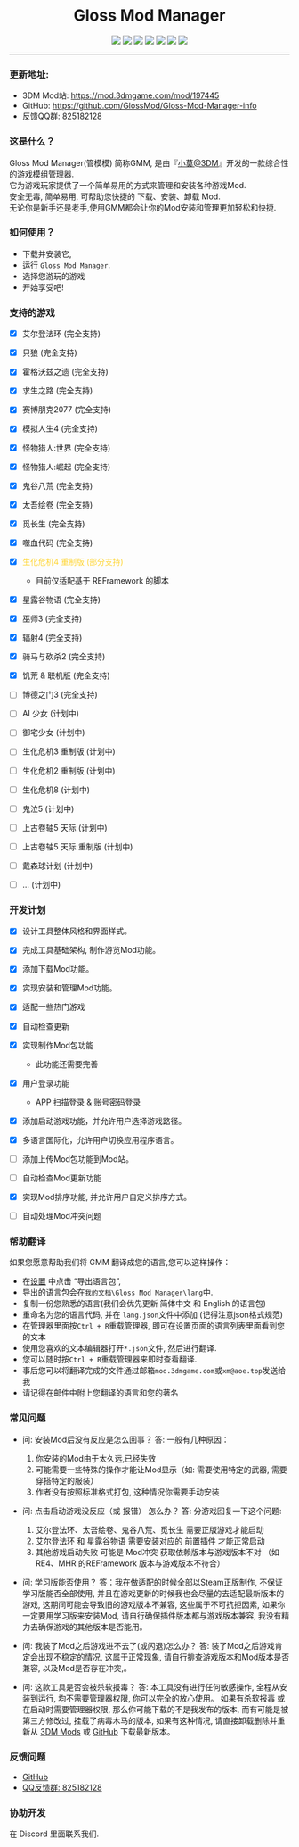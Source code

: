 # <center>Gloss Mod Manager </center>

<center> 

![][license] ![][author] ![][Vite] ![][Electron] ![][vue] ![][version]  [![][GitHub]](https://github.com/GlossMod/Gloss-Mod-Manager-info)
</center> 

---- 

### 更新地址:

- 3DM Mod站: https://mod.3dmgame.com/mod/197445
- GitHub: https://github.com/GlossMod/Gloss-Mod-Manager-info
- 反馈QQ群: [825182128](http://qm.qq.com/cgi-bin/qm/qr?_wv=1027&k=PHA9FOcayzFlxe0iU8QPWcHOy_NbBOdW&authKey=fgJvklKDg%2FeWXpG6rNDsPON7ls2omDWGJNZGGRT06QEcEDVjL%2BRLNLB7QFFPvBDL&noverify=0&group_code=825182128)

### 这是什么？
Gloss Mod Manager(管模模) 简称GMM, 是由『[小莫@3DM](https://mod.3dmgame.com/u/9688990/Home)』开发的一款综合性的游戏模组管理器.  
它为游戏玩家提供了一个简单易用的方式来管理和安装各种游戏Mod.  
安全无毒, 简单易用, 可帮助您快捷的 下载、安装、卸载 Mod.  
无论你是新手还是老手,使用GMM都会让你的Mod安装和管理更加轻松和快捷.  

### 如何使用？
- 下载并安装它,
- 运行 `Gloss Mod Manager`.
- 选择您游玩的游戏
- 开始享受吧!

### 支持的游戏
- [x] 艾尔登法环 (完全支持)
- [x] 只狼 (完全支持)
- [x] 霍格沃兹之遗 (完全支持)
- [x] 求生之路 (完全支持)
- [x] 赛博朋克2077 (完全支持)
- [x] 模拟人生4 (完全支持) 
- [x] 怪物猎人:世界 (完全支持)
- [x] 怪物猎人:崛起 (完全支持)
- [x] 鬼谷八荒 (完全支持)
- [x] 太吾绘卷 (完全支持)
- [x] 觅长生 (完全支持)
- [x] 噬血代码 (完全支持)
- [x] <span style="color: #ffd533;">生化危机4 重制版 (部分支持)</span>
    - 目前仅适配基于 REFramework 的脚本
- [x] 星露谷物语 (完全支持)
- [x] 巫师3 (完全支持)
- [x] 辐射4 (完全支持)
- [x] 骑马与砍杀2 (完全支持)
- [x] 饥荒 & 联机版 (完全支持)
- [ ] 博德之门3 (完全支持)
- [ ] AI 少女 (计划中)
- [ ] 御宅少女 (计划中)
- [ ] 生化危机3 重制版 (计划中)
- [ ] 生化危机2 重制版 (计划中)
- [ ] 生化危机8 (计划中)
- [ ] 鬼泣5 (计划中)
- [ ] 上古卷轴5 天际 (计划中)
- [ ] 上古卷轴5 天际 重制版 (计划中)
- [ ] 戴森球计划 (计划中)
- [ ] ... (计划中)



### 开发计划
- [x] 设计工具整体风格和界面样式。
- [x] 完成工具基础架构, 制作游览Mod功能。
- [x] 添加下载Mod功能。
- [x] 实现安装和管理Mod功能。
- [x] 适配一些热门游戏
- [x] 自动检查更新
- [x] 实现制作Mod包功能
    - 此功能还需要完善
- [x] 用户登录功能
    - APP 扫描登录 & 账号密码登录
- [x] 添加启动游戏功能，并允许用户选择游戏路径。
- [x] 多语言国际化，允许用户切换应用程序语言。
- [ ] 添加上传Mod包功能到Mod站。
- [ ] 自动检查Mod更新功能
- [x] 实现Mod排序功能, 并允许用户自定义排序方式。
- [ ] 自动处理Mod冲突问题


### 帮助翻译
如果您愿意帮助我们将 GMM 翻译成您的语言,您可以这样操作：

- 在[设置](#/Settings) 中点击 “导出语言包”, 
- 导出的语言包会在`我的文档\Gloss Mod Manager\lang`中.
- 复制一份您熟悉的语言(我们会优先更新 简体中文 和 English 的语言包)
- 重命名为您的语言代码, 并在 `lang.json`文件中添加 (记得注意json格式规范)
- 在管理器里面按`Ctrl + R`重载管理器, 即可在设置页面的语言列表里面看到您的文本
- 使用您喜欢的文本编辑器打开`*.json`文件, 然后进行翻译.
- 您可以随时按`Ctrl + R`重载管理器来即时查看翻译.
- 事后您可以将翻译完成的文件通过邮箱`mod.3dmgame.com`或`xm@aoe.top`发送给我
- 请记得在邮件中附上您翻译的语言和您的著名

### 常见问题
- 问: 安装Mod后没有反应是怎么回事？
  答: 一般有几种原因：
  1. 你安装的Mod由于太久远,已经失效
  2. 可能需要一些特殊的操作才能让Mod显示（如: 需要使用特定的武器, 需要穿搭特定的服装）
  3. 作者没有按照标准格式打包, 这种情况你需要手动安装
 
- 问: 点击启动游戏没反应（或 报错） 怎么办？
  答: 分游戏回复一下这个问题:
  1. 艾尔登法环、太吾绘卷、鬼谷八荒、觅长生 需要正版游戏才能启动
  2. 艾尔登法环 和 星露谷物语 需要安装对应的 前置插件 才能正常启动
  3. 其他游戏启动失败 可能是 Mod冲突 获取依赖版本与游戏版本不对 （如 RE4、MHR 的REFramework 版本与游戏版本不符合）
 
- 问: 学习版能否使用？
  答：我在做适配的时候全部以Steam正版制作, 不保证学习版能否全部使用, 并且在游戏更新的时候我也会尽量的去适配最新版本的游戏, 这期间可能会导致旧的游戏版本不兼容, 这些属于不可抗拒因素, 如果你一定要用学习版来安装Mod, 请自行确保插件版本都与游戏版本兼容, 我没有精力去确保游戏的其他版本是否能用。

- 问: 我装了Mod之后游戏进不去了(或闪退)怎么办？
  答: 装了Mod之后游戏肯定会出现不稳定的情况, 这属于正常现象, 请自行排查游戏版本和Mod版本是否兼容, 以及Mod是否存在冲突,。

- 问: 这款工具是否会被杀软报毒？
  答:
  本工具没有进行任何敏感操作, 全程从安装到运行, 均不需要管理器权限, 你可以完全的放心使用。
  如果有杀软报毒 或在启动时需要管理器权限, 那么你可能下载的不是我发布的版本, 而有可能是被第三方修改过, 挂载了病毒木马的版本, 如果有这种情况, 请直接卸载删除并重新从 [3DM Mods](https://mod.3dmgame.com/mod/197445) 或 [GitHub](https://github.com/GlossMod/Gloss-Mod-Manager-info/releases) 下载最新版本。

### 反馈问题

- [GitHub](https://github.com/GlossMod/Gloss-Mod-Manager-info)
- [QQ反馈群: 825182128](http://qm.qq.com/cgi-bin/qm/qr?_wv=1027&k=PHA9FOcayzFlxe0iU8QPWcHOy_NbBOdW&authKey=fgJvklKDg%2FeWXpG6rNDsPON7ls2omDWGJNZGGRT06QEcEDVjL%2BRLNLB7QFFPvBDL&noverify=0&group_code=825182128)


### 协助开发
在 Discord 里面联系我们.

[license]:https://p.aoe.top/shields/github/license/GlossMod/Gloss-Mod-Manager-info.svg
[author]: https://p.aoe.top/shields/badge/作者-小莫-blue?logo=Cloudera
[Electron]: https://p.aoe.top/shields/badge/Electron-22.0.3-47848F?logo=electron
[vue]: https://p.aoe.top/shields/badge/Vue3-3.2.45-4FC08D?logo=vuedotjs
[Vite]: https://p.aoe.top/shields/badge/Vite-4.0.4-646CFF?logo=vite
[pinia]: https://p.aoe.top/shields/badge/Pinia-2.0.30-ecb732?logo=Pinia
[typescript]: https://p.aoe.top/shields/badge/TypeScript-5.0.4-3178C6?logo=typescript
[GitHub]: https://p.aoe.top/shields/github/stars/GlossMod/Gloss-Mod-Manager-info?style=social
[version]: https://p.aoe.top/shields/github/package-json/v/GlossMod/Gloss-Mod-Manager-info

